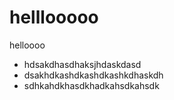 helllooooo
==========

helloooo


* hdsakdhasdhaksjhdaskdasd
* dsakhdkashdkashdkashkdhaskdh
* sdhkahdkhasdkhadkahsdkahsdk
